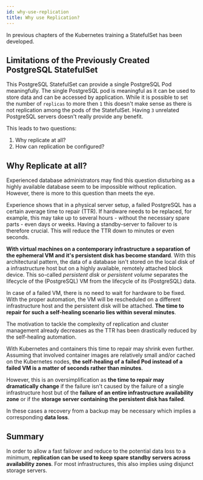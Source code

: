 ```yaml
---
id: why-use-replication
title: Why use Replication?
---
```


In previous chapters of the Kubernetes training a StatefulSet has been developed.

## Limitations of the Previously Created PostgreSQL StatefulSet

This PostgreSQL StatefulSet can provide a single PostgreSQL Pod meaningfully. The single PostgreSQL pod is meaningful as it can be used to store data and can be accessed by application. While it is possible to set the number of `replicas` to more then `1` this doesn't make sense as there is not replication among the pods of the StatefulSet. Having `3` unrelated PostgreSQL servers doesn't really provide any benefit.

This leads to two questions:

1. Why replicate at all?
2. How can replication be configured?

## Why Replicate at all?

Experienced database administrators may find this question disturbing as a highly available database seem to be impossible without replication. However, there is more to this question than meets the eye.

Experience shows that in a physical server setup, a failed PostgreSQL has a certain average time to repair (TTR). If hardware needs to be replaced, for example, this may take up to several hours - without the necessary spare parts - even days or weeks. Having a standby-server to failover to is therefore crucial. This will reduce the TTR down to minutes or even seconds.

**With virtual machines on a contemporary infrastructure a separation of the ephemeral VM and it's persistent disk has become standard**. With this architectural pattern, the data of a database isn't stored on the local disk of a infrastructure host but on a highly available, remotely attached block device. This so-called *persistent disk* or *persistent volume* separates the lifecycle of the (PostgreSQL) VM from the lifecycle of its (PostgreSQL) data.

In case of a failed VM, there is no need to wait for hardware to be fixed. With the proper automation, the VM will be rescheduled on a different infrastructure host and the persistent disk will be attached. **The time to repair for such a self-healing scenario lies within several minutes**.

The motivation to tackle the complexity of replication and cluster management already decreases as the TTR has been drastically reduced by the self-healing automation.

With Kubernetes and containers this time to repair may shrink even further. Assuming that involved container images are relatively small and/or cached on the Kubernetes nodes, **the self-healing of a failed Pod instead of a failed VM is a matter of seconds rather than minutes**.

However, this is an oversimplification as **the time to repair may dramatically change** if the failure isn't caused by the failure of a single infrastructure host but of the **failure of an entire infrastructure availability zone** or if the **storage server containing the persistent disk has failed**.

In these cases a recovery from a backup may be necessary which implies a corresponding **data loss**.

## Summary

In order to allow a fast failover and reduce to the potential data loss to a minimum, **replication can be used to keep spare standby servers across availability zones**. For most infrastructures, this also implies using disjunct storage servers.
